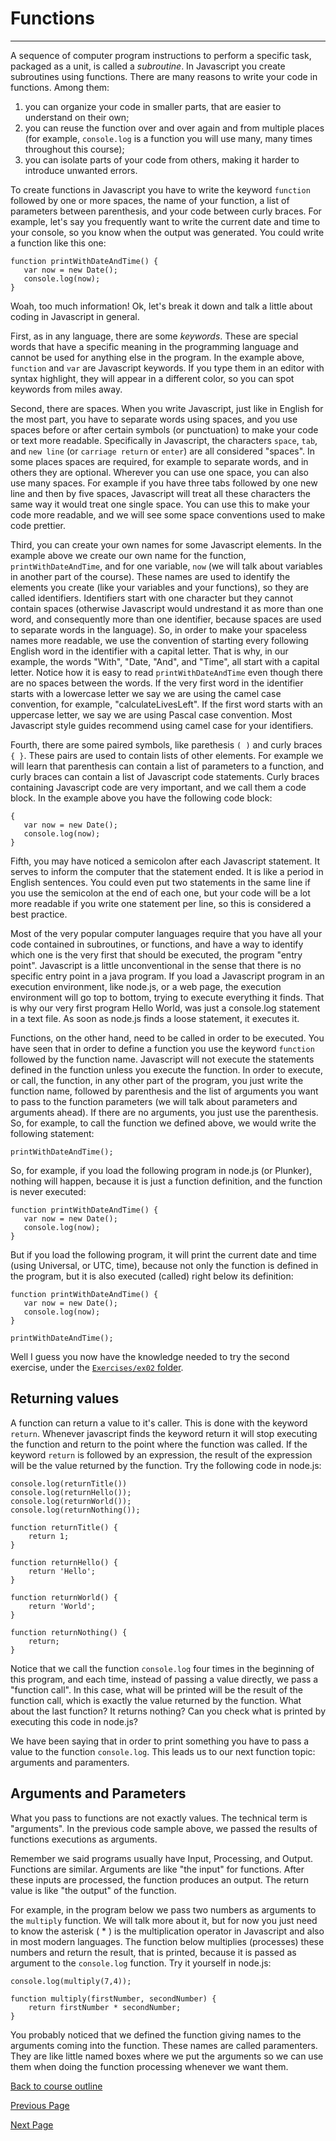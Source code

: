# Functions

---

A sequence of computer program instructions to perform a specific task, packaged as a unit, is called a _subroutine_. In Javascript you create subroutines using functions. There are many reasons to write your code in functions. Among them:  

1. you can organize your code in smaller parts, that are easier to understand on their own;  
2. you can reuse the function over and over again and from multiple places (for example, `console.log` is a function you will use many, many times throughout this course);  
3. you can isolate parts of your code from others, making it harder to introduce unwanted errors. 

To create functions in Javascript you have to write the keyword `function` followed by one or more spaces, the name of your function, a list of parameters between parenthesis, and your code between curly braces. For example, let's say you frequently want to write the current date and time to your console, so you know when the output was generated. You could write a function like this one:

```
function printWithDateAndTime() {
   var now = new Date();
   console.log(now);
}
```

Woah, too much information! Ok, let's break it down and talk a little about coding in Javascript in general.

First, as in any language, there are some _keywords_. These are special words that have a specific meaning in the programming language and cannot be used for anything else in the program. In the example above, `function` and `var` are Javascript keywords. If you type them in an editor with syntax highlight, they will appear in a different color, so you can spot keywords from miles away. 

Second, there are spaces. When you write Javascript, just like in English for the most part, you have to separate words using spaces, and you use spaces before or after certain symbols (or punctuation) to make your code or text more readable. Specifically in Javascript, the characters `space`, `tab`, and `new line` (or `carriage return` or `enter`) are all considered "spaces". In some places spaces are required, for example to separate words, and in others they are optional. Wherever you can use one space, you can also use many spaces. For example if you have three tabs followed by one new line and then by five spaces, Javascript will treat all these characters the same way it would treat one single space. You can use this to make your code more readable, and we will see some space conventions used to make code prettier.

Third, you can create your own names for some Javascript elements. In the example above we create our own name for the function, `printWithDateAndTime`, and for one variable, `now` (we will talk about variables in another part of the course). These names are used to identify the elements you create (like your variables and your functions), so they are called identifiers. Identifiers start with one character but they cannot contain spaces (otherwise Javascript would undrestand it as more than one word, and consequently more than one identifier, because spaces are used to separate words in the language). So, in order to make your spaceless names more readable, we use the convention of starting every following English word in the identifier with a capital letter. That is why, in our example, the words "With", "Date, "And", and "Time", all start with a capital letter. Notice how it is easy to read `printWithDateAndTime` even though there are no spaces between the words. If the very first word in the identifier starts with a lowercase letter we say we are using the camel case convention, for example, "calculateLivesLeft". If the first word starts with an uppercase letter, we say we are using Pascal case convention. Most Javascript style guides recommend using camel case for your identifiers.

Fourth, there are some paired symbols, like parethesis `( )` and curly braces `{ }`. These pairs are used to contain lists of other elements. For example we will learn that parenthesis can contain a list of parameters to a function, and curly braces can contain a list of Javascript code statements. Curly braces containing Javascript code are very important, and we call them a code block. In the example above you have the following code block:

```
{
   var now = new Date();
   console.log(now);
}
```

Fifth, you may have noticed a semicolon after each Javascript statement. It serves to inform the computer that the statement ended. It is like a period in English sentences. You could even put two statements in the same line if you use the semicolon at the end of each one, but your code will be a lot more readable if you write one statement per line, so this is considered a best practice.

Most of the very popular computer languages require that you have all your code contained in subroutines, or functions, and have a way to identify which one is the very first that should be executed, the program "entry point". Javascript is a little unconventional in the sense that there is no specific entry point in a java program. If you load a Javascript program in an execution environment, like node.js, or a web page, the execution environment will go top to bottom, trying to execute everything it finds. That is why our very first program Hello World, was just a console.log statement in a text file. As soon as node.js finds a loose statement, it executes it.

Functions, on the other hand, need to be called in order to be executed. You have seen that in order to define a function you use the keyword `function` followed by the function name. Javascript will not execute the statements defined in the function unless you execute the function. In order to execute, or call, the function, in any other part of the program, you just write the function name, followed by parenthesis and the list of arguments you want to pass to the function parameters (we will talk about parameters and arguments ahead). If there are no arguments, you just use the parenthesis. So, for example, to call the function we defined above, we would write the following statement:

```
printWithDateAndTime();
```

So, for example, if you load the following program in node.js (or Plunker), nothing will happen, because it is just a function definition, and the function is never executed:

```
function printWithDateAndTime() {
   var now = new Date();
   console.log(now);
}
```

But if you load the following program, it will print the current date and time (using Universal, or UTC, time), because not only the function is defined in the program, but it is also executed (called) right below its definition:

```
function printWithDateAndTime() {
   var now = new Date();
   console.log(now);
}

printWithDateAndTime();
```

Well I guess you now have the knowledge needed to try the second exercise, under the [`Exercises/ex02` folder](https://github.com/mbarsott/LearnProgrammingWithJavascript/tree/master/Exercises/ex02).

## Returning values

A function can return a value to it's caller. This is done with the keyword `return`. Whenever javascript finds the keyword return it will stop executing the function and return to the point where the function was called. If the keyword `return` is followed by an expression, the result of the expression will be the value returned by the function. Try the following code in node.js:

```
console.log(returnTitle())
console.log(returnHello());
console.log(returnWorld());
console.log(returnNothing());

function returnTitle() {
    return 1;
}

function returnHello() {
    return 'Hello';
}

function returnWorld() {
    return 'World';
}

function returnNothing() {
    return;
}
```

Notice that we call the function `console.log` four times in the beginning of this program, and each time, instead of passing a value directly, we pass a "function call". In this case, what will be printed will be the result of the function call, which is exactly the value returned by the function. What about the last function? It returns nothing? Can you check what is printed by executing this code in node.js?

We have been saying that in order to print something you have to pass a value to the function `console.log`. This leads us to our next function topic: arguments and paramenters.

## Arguments and Parameters

What you pass to functions are not exactly values. The technical term is "arguments". In the previous code sample above, we passed the results of functions executions as arguments. 

Remember we said programs usually have Input, Processing, and Output. Functions are similar. Arguments are like "the input" for functions. After these inputs are processed, the function produces an output. The return value is like "the output" of the function.

For example, in the program below we pass two numbers as arguments to the `multiply` function. We will talk more about it, but for now you just need to know the asterisk ( * ) is the multiplication operator in Javascript and also in most modern languages. The function below multiplies (processes) these numbers and return the result, that is printed, because it is passed as argument to the `console.log` function. Try it yourself in node.js:

```
console.log(multiply(7,4));

function multiply(firstNumber, secondNumber) {
    return firstNumber * secondNumber;
}
```

You probably noticed that we defined the function giving names to the arguments coming into the function. These names are called paramenters. They are like little named boxes where we put the arguments so we can use them when doing the function processing whenever we want them.

 [Back to course outline](https://github.com/mbarsott/LearnProgrammingWithJavascript/blob/master/README.md#learn-programming-with-javascript)

[Previous Page](https://github.com/mbarsott/LearnProgrammingWithJavascript/blob/master/06_IOandHelloWorld.md#io-and-hello-world)

[Next Page](https://github.com/mbarsott/LearnProgrammingWithJavascript/blob/master/README.md#learn-programming-with-javascript)
